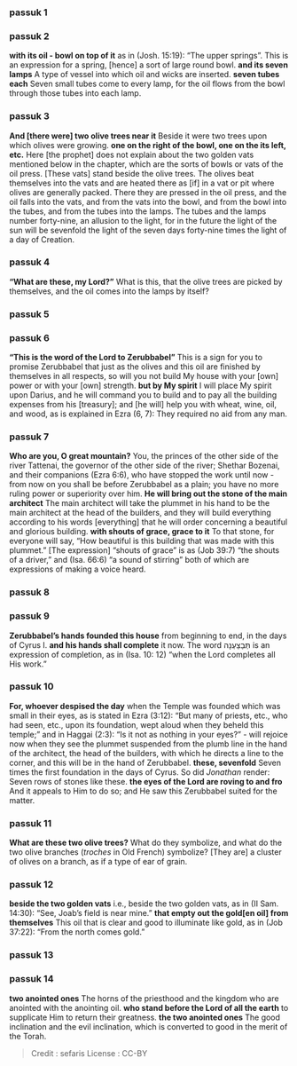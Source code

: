 
### passuk 1

### passuk 2
<b>with its oil - bowl on top of it</b> as in (Josh. 15:19): “The upper springs”. This is an expression for a spring, [hence] a sort of large round bowl.
<b>and its seven lamps</b> A type of vessel into which oil and wicks are inserted.
<b>seven tubes each</b> Seven small tubes come to every lamp, for the oil flows from the bowl through those tubes into each lamp.

### passuk 3
<b>And [there were] two olive trees near it</b> Beside it were two trees upon which olives were growing.
<b>one on the right of the bowl, one on the its left, etc.</b> Here [the prophet] does not explain about the two golden vats mentioned below in the chapter, which are the sorts of bowls or vats of the oil press. [These vats] stand beside the olive trees. The olives beat themselves into the vats and are heated there as [if] in a vat or pit where olives are generally packed. There they are pressed in the oil press, and the oil falls into the vats, and from the vats into the bowl, and from the bowl into the tubes, and from the tubes into the lamps. The tubes and the lamps number forty-nine, an allusion to the light, for in the future the light of the sun will be sevenfold the light of the seven days forty-nine times the light of a day of Creation.

### passuk 4
<b>“What are these, my Lord?”</b> What is this, that the olive trees are picked by themselves, and the oil comes into the lamps by itself?

### passuk 5

### passuk 6
<b>“This is the word of the Lord to Zerubbabel”</b> This is a sign for you to promise Zerubbabel that just as the olives and this oil are finished by themselves in all respects, so will you not build My house with your [own] power or with your [own] strength.
<b>but by My spirit</b> I will place My spirit upon Darius, and he will command you to build and to pay all the building expenses from his [treasury]; and [he will] help you with wheat, wine, oil, and wood, as is explained in Ezra (6, 7): They required no aid from any man.

### passuk 7
<b>Who are you, O great mountain?</b> You, the princes of the other side of the river Tattenai, the governor of the other side of the river; Shethar Bozenai, and their companions (Ezra 6:6), who have stopped the work until now - from now on you shall be before Zerubbabel as a plain; you have no more ruling power or superiority over him.
<b>He will bring out the stone of the main architect</b> The main architect will take the plummet in his hand to be the main architect at the head of the builders, and they will build everything according to his words [everything] that he will order concerning a beautiful and glorious building.
<b>with shouts of grace, grace to it</b> To that stone, for everyone will say, “How beautiful is this building that was made with this plummet.” [The expression] “shouts of grace” is as (Job 39:7) “the shouts of a driver,” and (Isa. 66:6) “a sound of stirring” both of which are expressions of making a voice heard.

### passuk 8

### passuk 9
<b>Zerubbabel’s hands founded this house</b> from beginning to end, in the days of Cyrus I.
<b>and his hands shall complete</b> it now. The word תְּבַצַעְנָה is an expression of completion, as in (Isa. 10: 12) “when the Lord completes all His work.”

### passuk 10
<b>For, whoever despised the day</b> when the Temple was founded which was small in their eyes, as is stated in Ezra (3:12): “But many of priests, etc., who had seen, etc., upon its foundation, wept aloud when they beheld this temple;” and in Haggai (2:3): “Is it not as nothing in your eyes?” - will rejoice now when they see the plummet suspended from the plumb line in the hand of the architect, the head of the builders, with which he directs a line to the corner, and this will be in the hand of Zerubbabel.
<b>these, sevenfold</b> Seven times the first foundation in the days of Cyrus. So did <i>Jonathan</i> render: Seven rows of stones like these.
<b>the eyes of the Lord are roving to and fro</b> And it appeals to Him to do so; and He saw this Zerubbabel suited for the matter.

### passuk 11
<b>What are these two olive trees?</b> What do they symbolize, and what do the two olive branches (<i>troches</i> in Old French) symbolize? [They are] a cluster of olives on a branch, as if a type of ear of grain.

### passuk 12
<b>beside the two golden vats</b> i.e., beside the two golden vats, as in (II Sam. 14:30): “See, Joab’s field is near mine.”
<b>that empty out the gold[en oil] from themselves</b> This oil that is clear and good to illuminate like gold, as in (Job 37:22): “From the north comes gold.”

### passuk 13

### passuk 14
<b>two anointed ones</b> The horns of the priesthood and the kingdom who are anointed with the anointing oil.
<b>who stand before the Lord of all the earth</b> to supplicate Him to return their greatness.
<b>the two anointed ones</b> The good inclination and the evil inclination, which is converted to good in the merit of the Torah.

>Credit : sefaris
>License : CC-BY